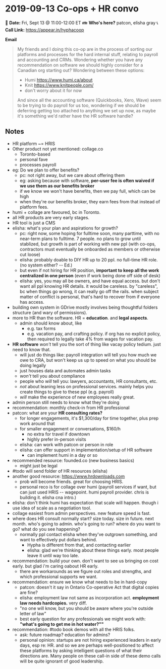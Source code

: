 # 2019-09-13 Co-ops + HR convo

:date: **Date:** Fri, Sept 13 @ 11:00-12:00 ET
:family: **Who's here?** patcon, elisha gray
:telephone_receiver: **Call Link:** https://appear.in/hyphacoop

**Email**

> My friends and I doing this co-op are in the process of sorting our platforms and processes for the hard internal stuff, relating to payroll and accounting and CRMs. Wondering whether you have any recommendation on software we should highly consider for a Canadian org starting out?
> Wondering between these options:
> - Humi https://www.humi.ca/about
> - Knit https://www.knitpeople.com/
> - don't worry about it for now
>
> And since all the accounting software (Quickbooks, Xero, Wave) seem to be trying to do payroll for us too, wondering if we should be deferring getting too attached to anything we set up now, as maybe it's something we'd rather have the HR software handle?

## Notes

- HR platform ~= HRIS
- Other product not yet mentioned: collage.co
    - Toronto-based
    - personal fave
    - processes payroll
- eg: Do we plan to offer benefits?
    - pc: not right away, but we care about offering them
    - eg: asking because with software, **per-user fee is often waived if we use them as our benefits broker**
    - if we know we won't have benefits, then we pay full, which can be high
    - when they're our benefits broker, they earn fees from that instead of platform fees.
- humi + collage are favoured, bc in Toronto.
- all HR products are very early stages.
- HR tool is just a CMS
- elisha: what's your plan and aspirations for growth?
    - pc: right now, some hoping for fulltime soon, many parttime, with no near-term plans to fulltime. 7 people. no plans to grow until stablized, but growth is part of working with new ppl (with co-ops, contractors must eventually be onboarded as members or otherwise cut loose)
    - elisha: probably doable to DIY HR up to 20 ppl. no full-time HR role. (no system either? -- Ed.)
    - but even if not hiring for HR position, **important to keep all the work centralized in one person** (even if work being done off side of desk)
    - elisha: yes, you may all be owners, and have equal access. but don't want all ppl knowing HR details. it would be careless. by "careless", bc when things go wrong, it can really go off the rails. when subject matter of conflict is personal, that's hard to recover from if everyone has access.
- building own system in GDrive mostly involves being thoughtful folders structure (and wary of permissions).
- more to HR than the software. HR = **education**. and **legal aspects**.
    - admin should know about, like
        - e.g. tax forms
        - e.g. vacation pay, and crafting policy. if org has no explicit policy, then required to legally take 4% from wages for vacation pay.
- **HR software** _won't_ tell you the sort of thing like vacay policy tedium. just need to know that.
    - will just do things like: payroll integration will tell you how much we owe to CRA, but won't keep us up to speed on what you should be doing legally
    - just houses data and automates admin tasks
    - _won't_ tell you about compliance
    - people who _will_ tell you: lawyers, accountants, HR consultants, etc.
    - _not_ about leaning less on professional services. mainly helps you create things to give to these ppl (e.g. payroll)
    - _will_ make the experience of new employees really great.
- admin person still needs to know what they're doing
- recommendation: monthly check-in from HR professional
- patcon: what are your **HR consulting rates?**
    - for longer engagements, it's $1,300/day for time together, plus prep work around that
    - for smaller engagement or conversations, $160/h
        - no extra for travel if downtown
        - highly prefer in-person visits
    - elisha: can work with patcon or person in role
    - elisha: can offer support in implementation/setup of HR software
        - can implement humi in a day or so
- recommended resource: founded.co (new business basics)
    - might just be legal
- #todo will send folder of HR resources (elisha)
- another good resource: https://www.hrdownloads.com
    - prob will become friends. great for choosing HRIS.
    - personal reco is for collage over humi (payroll services if want, but can just used HRIS -- wagepoint. humi payroll provider. chris is building it. elisha cna intro.)
- elisha: don't think humi has expectation that scale will happen. though i use idea of scale as a negotiation tool.
- collage easiest from admin perspectives. new feature speed is fast.
- where does HR consult normally start? size today. size in future. next month. who's going to admin. who's going to run? where do you want to go? what do you see happening?
    - normally ppl contact elisha when they've outgrown something, and want to effectively put dollars behind.
        - Hypha is different from that, and contacting earlier
        - elisha: glad we're thinking about these things early. most people leave it until way too late.
- recommendation: build your own. don't want to see us bringing on cost early. but glad i'm caring oabout HR early.
    - there are workarounds as we figure out roles and strengths, and which professional supports we want.
- recommendation: ensure we know what needs to be in hard-copy
    - patcon: doesn't it say in Ontario Co-operative Act that digital copies are fine?
    - elisha: employment law not same as incorporation act. **employment law needs hardcopies.** very diff.
    - "no one will know, but you should be aware where you're outside letter of law"
    - best early question for any professionals we might work with: **"what's going to get me in hot water?""**
- recommendation: #todo book demos with all the HRIS folks.
    - ask: future roadmap? education for admins?
    - personal opinion: startups are not hiring experienced leaders in early days, esp re: HR. and so we are perhaps well-positioned to affect these platforms by asking intelligent questions of what their directions are. Many people on these call-in side of these demo calls will be quite ignorant of good leadership.